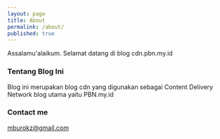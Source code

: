 ```yaml
---
layout: page
title: About
permalink: /about/
published: true
---
```


Assalamu'alaikum. 
Selamat datang di blog cdn.pbn.my.id

### Tentang Blog Ini

Blog ini merupakan blog cdn yang digunakan sebagai Content Delivery Network blog utama yaitu PBN.my.id

### Contact me

[mburokz@gmail.com](mailto:mburokz@gmail.com)

